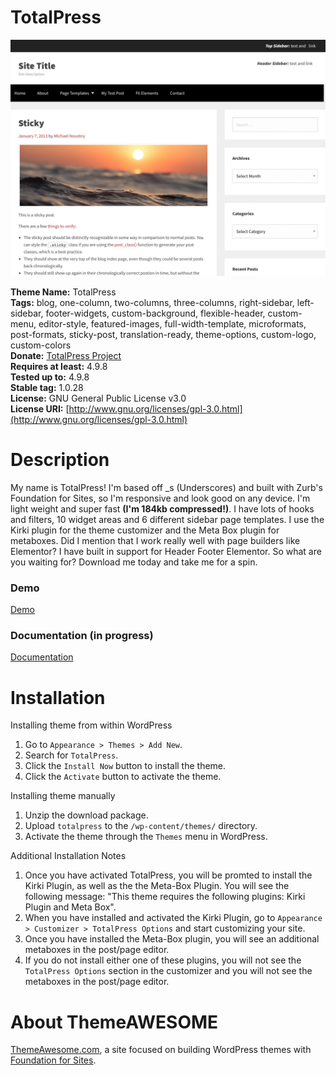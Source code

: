 # TotalPress #

![TotalPress Screenshot](https://raw.githubusercontent.com/ThemeAwesome/TotalPress/master/screenshot.png)

**Theme Name:** TotalPress<br />
**Tags:** blog, one-column, two-columns, three-columns, right-sidebar, left-sidebar, footer-widgets, custom-background, flexible-header, custom-menu, editor-style, featured-images, full-width-template, microformats, post-formats, sticky-post, translation-ready, theme-options, custom-logo, custom-colors<br />
**Donate:** [TotalPress Project](https://www.paypal.me/themeawesome)<br />
**Requires at least:** 4.9.8<br />
**Tested up to:** 4.9.8<br />
**Stable tag:** 1.0.28<br />
**License:** GNU General Public License v3.0<br />
**License URI:** [http://www.gnu.org/licenses/gpl-3.0.html](http://www.gnu.org/licenses/gpl-3.0.html)<br />

Description
===
My name is TotalPress! I'm based off _s (Underscores) and built with Zurb's Foundation for Sites, so I'm responsive and look good on any device. I'm light weight and super fast <strong>(I'm 184kb compressed!)</strong>. I have lots of hooks and filters, 10 widget areas and 6 different sidebar page templates. I use the Kirki plugin for the theme customizer and the Meta Box plugin for metaboxes. Did I mention that I work really well with page builders like Elementor? I have built in support for Header Footer Elementor. So what are you waiting for? Download me today and take me for a spin.

### Demo ###

[Demo](https://themeawesome.com/themes/totalpress/)

### Documentation (in progress) ###

[Documentation](https://themeawesome.com/docs/totalpress/)

Installation
===
Installing theme from within WordPress

1. Go to `Appearance > Themes > Add New`.
2. Search for `TotalPress`.
3. Click the `Install Now` button to install the theme.
4. Click the `Activate` button to activate the theme.

Installing theme manually

1. Unzip the download package.
2. Upload `totalpress` to the `/wp-content/themes/` directory.
3. Activate the theme through the `Themes` menu in WordPress.

Additional Installation Notes

1. Once you have activated TotalPress, you will be promted to install the Kirki Plugin, as well as the the Meta-Box Plugin. You will see the following message: "This theme requires the following plugins: Kirki Plugin and Meta Box".
2. When you have installed and activated the Kirki Plugin, go to `Appearance > Customizer > TotalPress Options` and start customizing your site.
3. Once you have installed the Meta-Box plugin, you will see an additional metaboxes in the post/page editor.
4. If you do not install either one of these plugins, you will not see the `TotalPress Options` section in the customizer and you will not see the metaboxes in the post/page editor.

About ThemeAWESOME
===
[ThemeAwesome.com](https://themeawesome.com), a site focused on building WordPress themes with [Foundation for Sites](http://foundation.zurb.com/).